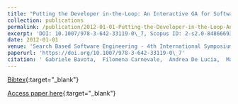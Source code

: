 ```yaml
---
title: "Putting the Developer in-the-Loop: An Interactive GA for Software Re-modularization"
collection: publications
permalink: /publication/2012-01-01-Putting-the-Developer-in-the-Loop-An-Interactive-GA-for-Software-Re-modularization
excerpt: 'DOI: 10.1007/978-3-642-33119-0\_7, Scopus ID: 2-s2.0-84866693790, Cited by: 42'
date: 2012-01-01
venue: 'Search Based Software Engineering - 4th International Symposium, SSBSE 2012, Riva del Garda, Italy, September 28-30, 2012. Proceedings'
paperurl: 'https://doi.org/10.1007/978-3-642-33119-0\_7'
citation: ' Gabriele Bavota,  Filomena Carnevale,  Andrea De Lucia,  Massimiliano Di Penta,  Rocco Oliveto, &quot;Putting the Developer in-the-Loop: An Interactive GA for Software Re-modularization.&quot; Search Based Software Engineering - 4th International Symposium, SSBSE 2012, Riva del Garda, Italy, September 28-30, 2012. Proceedings, 2012.'
---
```

[Bibtex](https://dblp.org/rec/bib/conf/ssbse/BavotaCLPO12){:target="_blank"}

[Access paper here](https://doi.org/10.1007/978-3-642-33119-0\_7){:target="_blank"}
